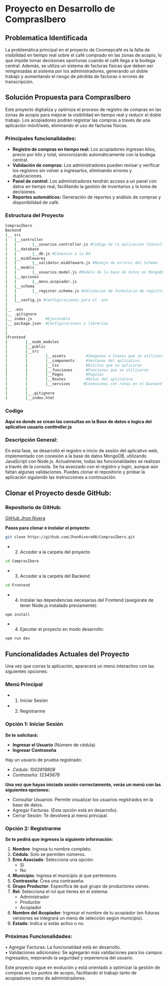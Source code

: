 # Proyecto en Desarrollo de ComprasIbero

## Problematica Identificada
La problemática principal en el proyecto de Coomepcafé es la falta de visibilidad en tiempo real sobre el café comprado en las zonas de acopio, lo que impide tomar decisiones oportunas cuando el café llega a la bodega central. Además, se utiliza un sistema de facturas físicas que deben ser reingresadas al sistema por los administradores, generando un doble trabajo y aumentando el riesgo de pérdida de facturas o errores de transcripción.

## Solución Propuesta para ComprasIbero
Este proyecto digitaliza y optimiza el proceso de registro de compras en las zonas de acopio para mejorar la visibilidad en tiempo real y reducir el doble trabajo. Los acopiadores podrán registrar las compras a través de una aplicación móvil/web, eliminando el uso de facturas físicas.

### Principales funcionalidades:

- **Registro de compras en tiempo real:** Los acopiadores ingresan kilos, precio por kilo y total, sincronizando automáticamente con la bodega central.<br>
- **Validación de compras:** Los administradores pueden revisar y verificar los registros sin volver a ingresarlos, eliminando errores y duplicaciones.<br>
- **Panel de control:** Los administradores tendrán acceso a un panel con datos en tiempo real, facilitando la gestión de inventarios y la toma de decisiones.<br>
- **Reportes automáticos:** Generación de reportes y análisis de compras y disponibilidad de café.<br>

### Estructura del Proyecto 
```` bash
ComprasIbero
Backend
|__ src
|	|__controller
|	|	    |__usuarios.controller.js #Codigo de la aplicacion (Consultas a la Bd)
|	|__database
|	|	    |__db.js #Conexion a la Bd       
|	|__middlewares
|	|	    |__validator.middleware.js #Manejo de errores del Schema
|	|__models
|	|	    |__usuarios.model.js #Modelo de la base de datos en MongoDB
|	|__opciones
|	|	    |__menu.acopiador.js 
|	|__schema
|	|	    |__register.schema.js #Validacion de formulario de registro 
|	|	    
|	|__config.js #Configuraciones para el .env 
|
|__ .env
|__ .gitignore
|__ index.js      #Ejecutable
|__ package.json  #Configuraciones y librerias
|
|
|Frontend
|        |__node_modules
|        |__public
|        |__src
|        |        |__assets         #Imagenes o Iconos que se utilizaran en el app
|        |        |__components     #Ventanas del aplicativo 
|        |        |__Css            #Estilos que se aplicaran
|        |        |__funciones      #Funciones que se utilizaron
|        |        |__Pages          #Paginas 
|        |        |__Routes         #Rutas del aplicativo
|        |        |__services      #Conexiones con rutas en el Backend 
|        |
|        |__.gitignore
|        |__index.html
`````
### Codigo
**Aqui es donde se crean las consultas en la Base de datos o logica del aplicativo usuario.conttroller.js**

### Descripción General:
En esta fase, se desarrolló el registro e inicio de sesión del aplicativo web, implementado con conexión a la base de datos MongoDB, utilizando JavaScript con Node.js. Actualmente, todas las funcionalidades se realizan a través de la consola. Se ha avanzado con el registro y login, aunque aún faltan algunas validaciones.
Puedes clonar el repositorio y probar la aplicación siguiendo las instrucciones a continuación.

## Clonar el Proyecto desde GitHub:
### Repositorio de GitHub:
[GitHub Jhon Rivera](https://github.com/JhonRivera00/ComprasIbero.git)

**Pasos para clonar e instalar el proyecto:**
```bash
git clone https://github.com/JhonRivera00/ComprasIbero.git
````
- 2.	Acceder a la carpeta del proyecto
```bash
cd ComprasIbero
```
- 3. Acceder a la carpeta del Backend
```bash
cd Frontend
````
- 4.	Instalar las dependencias necesarias del Frontend (asegúrate de tener Node.js instalado previamente):
```bash
npm install
```
- 4.	Ejecutar el proyecto en modo desarrollo:
```bash
npm run dev
```



## Funcionalidades Actuales del Proyecto

Una vez que corras la aplicación, aparecerá un menú interactivo con las siguientes opciones:

### Menú Principal
- 1. Iniciar Sesión
- 2. Registrarme

### Opción 1: Iniciar Sesión
**Se te solicitará:**
- **Ingresar el Usuario** (Número de cédula)
- **Ingresar Contraseña**

Hay un usuario de prueba registrado: 
- *Cédula: 1002819808*
- *Contraseña: 12345678*

**Una vez que hayas iniciado sesión correctamente, verás un menú con las siguientes opciones:**
- Consultar Usuarios: Permite visualizar los usuarios registrados en la base de datos.
- Agregar Facturas: (Esta opción está en desarrollo).
- Cerrar Sesión: Te devolverá al menú principal.

### Opción 2: Registrarme
**Se te pedirá que ingreses la siguiente información:**
1. **Nombre**: Ingresa tu nombre completo.
2. **Cédula**: Solo se permiten números.
3. **Eres Asociado**: Selecciona una opción:
   - Sí
   - No
4. **Municipio**: Ingresa el municipio al que perteneces.
5. **Contraseña**: Crea una contraseña.
6. **Grupo Productor**: Especifica de qué grupo de productores vienes.
7. **Rol**: Selecciona el rol que tienes en el sistema:
   - Administrador
   - Productor
   - Acopiador
8. **Nombre del Acopiador**: Ingresar el nombre de tu acopiador (en futuras versiones se integrará un menú de selección según municipio).
9. **Estado**: Indica si estás activo o no.



### Próximas Funcionalidades:
•	Agregar Facturas: La funcionalidad está en desarrollo. <br>
•	Validaciones adicionales: Se agregarán más validaciones para los campos ingresados, mejorando la seguridad y experiencia del usuario.

Este proyecto sigue en evolución y está orientado a optimizar la gestión de compras en los puntos de acopio, facilitando el trabajo tanto de acopiadores como de administradores.
